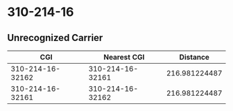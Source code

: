 # 310-214-16
## Unrecognized Carrier


| CGI | Nearest CGI | Distance |
|-----|-------------|----------|
| 310-214-16-32162 | 310-214-16-32161 | 216.981224487 |
| 310-214-16-32161 | 310-214-16-32162 | 216.981224487 |
